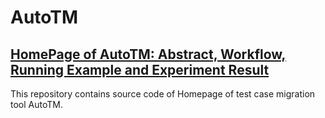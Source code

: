 # AutoTM

## [HomePage of AutoTM: Abstract, Workflow, Running Example and Experiment Result](https://auto-tm.github.io/AutoTM.github.io/)

This repository contains source code of Homepage of test case migration tool AutoTM.
